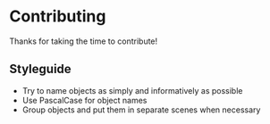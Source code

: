 # Contributing
Thanks for taking the time to contribute!

## Styleguide
* Try to name objects as simply and informatively as possible
* Use PascalCase for object names
* Group objects and put them in separate scenes when necessary
